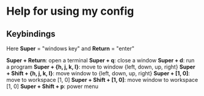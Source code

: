 Help for using my config
========================

Keybindings
-----------

Here **Super** = "windows key" and **Return** = "enter"

**Super + Return**: open a terminal
**Super + q**: close a window
**Super + d**: run a program
**Super + {h, j, k, l}**: move to window {left, down, up, right}
**Super + Shift + {h, j, k, l}**: move window to {left, down, up, right}
**Super + [1, 0]**: move to workspace [1, 0]
**Super + Shift + [1, 0]**: move window to workspace [1, 0]
**Super + Shift + p**: power menu
